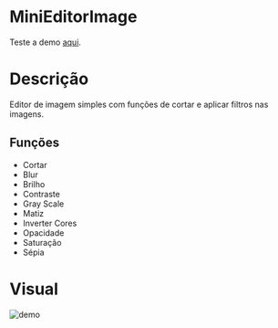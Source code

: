 # MiniEditorImage
Teste a demo [aqui](https://danielmassis.github.io/MiniEditorImage/).

# Descrição
Editor de imagem simples com funções de cortar e aplicar filtros nas imagens.

## Funções
* Cortar
* Blur
* Brilho
* Contraste
* Gray Scale
* Matiz
* Inverter Cores
* Opacidade
* Saturação
* Sépia

# Visual
![demo](https://user-images.githubusercontent.com/49494543/131189209-6a6f0626-34a0-4e46-ba0a-53791cc3df01.png)


